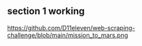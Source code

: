 
##  section 1 working


https://github.com/D11eleven/web-scraping-challenge/blob/main/mission_to_mars.png
